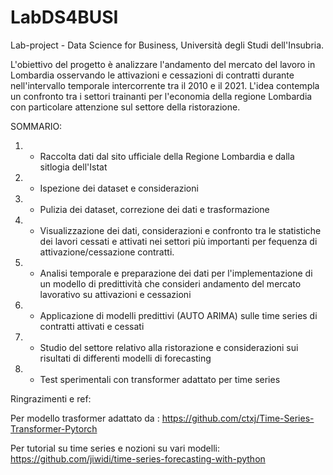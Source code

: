 # LabDS4BUSI
Lab-project - Data Science for Business, Università degli Studi dell'Insubria.  

L'obiettivo del progetto è analizzare l'andamento del mercato del lavoro in Lombardia osservando le attivazioni e cessazioni di contratti durante nell'intervallo temporale intercorrente tra il 2010 e il 2021. L'idea contempla un confronto tra i settori trainanti per l'economia della regione Lombardia con particolare attenzione sul settore della ristorazione.  
  
  
SOMMARIO:  



1. - Raccolta dati dal sito ufficiale della Regione Lombardia e dalla sitlogia dell'Istat

2. - Ispezione dei dataset e considerazioni  

3. - Pulizia dei dataset, correzione dei dati e trasformazione  

4. - Visualizzazione dei dati, considerazioni e confronto tra le statistiche dei lavori cessati e attivati nei settori più importanti per fequenza di attivazione/cessazione contratti.   

5. - Analisi temporale e preparazione dei dati per l'implementazione di un modello di predittività che consideri andamento del mercato lavorativo su attivazioni e cessazioni  

6. - Applicazione di modelli predittivi (AUTO ARIMA) sulle time series di contratti attivati e cessati  

7. - Studio del settore relativo alla ristorazione e considerazioni sui risultati di differenti modelli di forecasting

8. - Test sperimentali con transformer adattato per time series





Ringrazimenti e ref:

Per modello trasformer adattato da :
https://github.com/ctxj/Time-Series-Transformer-Pytorch

Per tutorial su time series e nozioni su vari modelli:
https://github.com/jiwidi/time-series-forecasting-with-python

